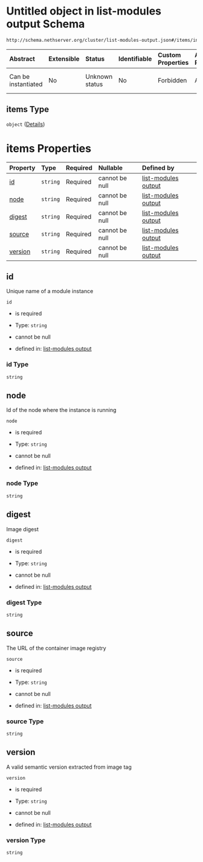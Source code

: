 # Untitled object in list-modules output Schema

```txt
http://schema.nethserver.org/cluster/list-modules-output.json#/items/installed/items
```



| Abstract            | Extensible | Status         | Identifiable | Custom Properties | Additional Properties | Access Restrictions | Defined In                                                                            |
| :------------------ | :--------- | :------------- | :----------- | :---------------- | :-------------------- | :------------------ | :------------------------------------------------------------------------------------ |
| Can be instantiated | No         | Unknown status | No           | Forbidden         | Allowed               | none                | [list-modules-output.json\*](cluster/list-modules-output.json "open original schema") |

## items Type

`object` ([Details](list-modules-output-items-installed-items.md))

# items Properties

| Property            | Type     | Required | Nullable       | Defined by                                                                                                                                                                                       |
| :------------------ | :------- | :------- | :------------- | :----------------------------------------------------------------------------------------------------------------------------------------------------------------------------------------------- |
| [id](#id)           | `string` | Required | cannot be null | [list-modules output](list-modules-output-items-installed-items-properties-id.md "http://schema.nethserver.org/cluster/list-modules-output.json#/items/installed/items/properties/id")           |
| [node](#node)       | `string` | Required | cannot be null | [list-modules output](list-modules-output-items-installed-items-properties-node.md "http://schema.nethserver.org/cluster/list-modules-output.json#/items/installed/items/properties/node")       |
| [digest](#digest)   | `string` | Required | cannot be null | [list-modules output](list-modules-output-items-installed-items-properties-digest.md "http://schema.nethserver.org/cluster/list-modules-output.json#/items/installed/items/properties/digest")   |
| [source](#source)   | `string` | Required | cannot be null | [list-modules output](list-modules-output-items-installed-items-properties-source.md "http://schema.nethserver.org/cluster/list-modules-output.json#/items/installed/items/properties/source")   |
| [version](#version) | `string` | Required | cannot be null | [list-modules output](list-modules-output-items-installed-items-properties-version.md "http://schema.nethserver.org/cluster/list-modules-output.json#/items/installed/items/properties/version") |

## id

Unique name of a module instance

`id`

* is required

* Type: `string`

* cannot be null

* defined in: [list-modules output](list-modules-output-items-installed-items-properties-id.md "http://schema.nethserver.org/cluster/list-modules-output.json#/items/installed/items/properties/id")

### id Type

`string`

## node

Id of the node where the instance is running

`node`

* is required

* Type: `string`

* cannot be null

* defined in: [list-modules output](list-modules-output-items-installed-items-properties-node.md "http://schema.nethserver.org/cluster/list-modules-output.json#/items/installed/items/properties/node")

### node Type

`string`

## digest

Image digest

`digest`

* is required

* Type: `string`

* cannot be null

* defined in: [list-modules output](list-modules-output-items-installed-items-properties-digest.md "http://schema.nethserver.org/cluster/list-modules-output.json#/items/installed/items/properties/digest")

### digest Type

`string`

## source

The URL of the container image registry

`source`

* is required

* Type: `string`

* cannot be null

* defined in: [list-modules output](list-modules-output-items-installed-items-properties-source.md "http://schema.nethserver.org/cluster/list-modules-output.json#/items/installed/items/properties/source")

### source Type

`string`

## version

A valid semantic version extracted from image tag

`version`

* is required

* Type: `string`

* cannot be null

* defined in: [list-modules output](list-modules-output-items-installed-items-properties-version.md "http://schema.nethserver.org/cluster/list-modules-output.json#/items/installed/items/properties/version")

### version Type

`string`
